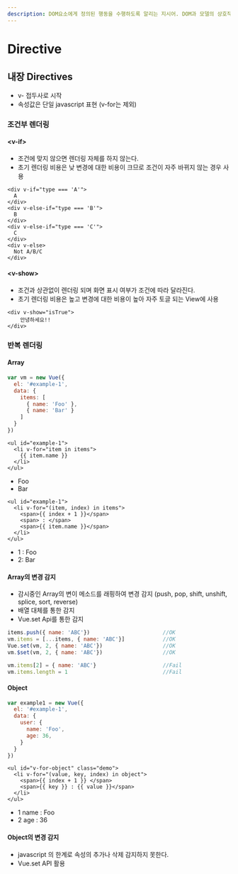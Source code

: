 ```yaml
---
description: DOM요소에게 정의된 행동을 수행하도록 알리는 지시어. DOM과 모델의 상호작용.
---
```


# Directive

## 내장 Directives

* v- 접두사로 시작
* 속성값은 단일 javascript 표현 \(v-for는 제외\)

### 조건부 렌더링 

#### &lt;v-if&gt;

* 조건에 맞지 않으면 렌더링 자체를 하지 않는다.
* 초기 렌더링 비용은 낮 변경에 대한 비용이 크므로 조건이 자주 바뀌지 않는 경우 사용 

```markup
<div v-if="type === 'A'">
  A
</div>
<div v-else-if="type === 'B'">
  B
</div>
<div v-else-if="type === 'C'">
  C
</div>
<div v-else>
  Not A/B/C
</div>
```

#### &lt;v-show&gt;

* 조건과 상관없이 렌더링 되며 화면 표시 여부가 조건에 따라 달라진다. 
* 초기 렌더링 비용은 높고 변경에 대한 비용이 높아 자주 토글 되는 View에 사용 

```markup
<div v-show="isTrue">
    안녕하세요!!
</div>
```



### 반복 렌더링

#### Array

```javascript
var vm = new Vue({
  el: '#example-1',
  data: {
    items: [
      { name: 'Foo' },
      { name: 'Bar' }
    ]
  }
})
```

```markup
<ul id="example-1">
  <li v-for="item in items">
    {{ item.name }}
  </li>
</ul>
```

* Foo
* Bar

```markup
<ul id="example-1">
  <li v-for="(item, index) in items">
    <span>{{ index + 1 }}</span>
    <span> : </span>
    <span>{{ item.name }}</span>
  </li>
</ul>
```

* 1 : Foo
* 2: Bar

#### Array의 변경 감지

* 감시중인 Array의 변이 메소드를 래핑하여 변경 감지 \(push, pop, shift, unshift, splice, sort, reverse\)
* 배열 대체를 통한 감지
* Vue.set Api를 통한 감지

```javascript
items.push({ name: 'ABC'})                       //OK
vm.items = [...items, { name: 'ABC'}]            //OK
Vue.set(vm, 2, { name: 'ABC'})                   //OK
vm.$set(vm, 2, { name: 'ABC'})                   //OK

vm.items[2] = { name: 'ABC'}                     //Fail
vm.items.length = 1                              //Fail
```

#### Object

```javascript
var example1 = new Vue({
  el: '#example-1',
  data: {
    user: {
      name: 'Foo',
      age: 36,
    }
  }
})
```

```markup
<ul id="v-for-object" class="demo">
  <li v-for="(value, key, index) in object">
    <span>{{ index + 1 }} </span>
    <span>{{ key }} : {{ value }}</span>
  </li>
</ul>
```

* 1 name : Foo
* 2 age : 36

#### Object의 변경 감지

* javascript 의 한계로 속성의 추가나 삭제 감지하지 못한다.
* Vue.set API 활용



